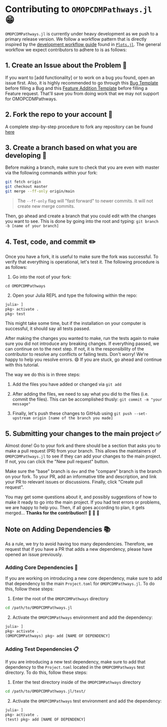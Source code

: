 # Contributing to `OMOPCDMPathways.jl` 😁

`OMOPCDMPathways.jl` is currently under heavy development as we push to a primary release version. 
We follow a workflow pattern that is directly inspired by the [development workflow guide](http://docs.juliaplots.org/latest/contributing/#Development-Workflow-1) found in [`Plots.jl`](https://github.com/JuliaPlots/Plots.jl).
The general workflow we expect contributors to adhere to is as follows:

## 1. Create an Issue about the Problem 📝

If you want to [add functionality] or to work on a bug you found, open an issue first. Also, it is highly recommended to go through this [Bug Template](https://github.com/JuliaHealth/OMOPCDMPathways.jl/blob/dev/.github/ISSUE_TEMPLATE/bug_report.md) before filling a Bug and this [Feature Addition Template](https://github.com/JuliaHealth/OMOPCDMPathways.jl/blob/dev/.github/ISSUE_TEMPLATE/feature_request.md) before filling a Feature request.
That'll save you from doing work that we may not support for OMOPCDMPathways.

## 2. Fork the repo to your account 🍴

A complete step-by-step procedure to fork any repository can be found [here](https://docs.github.com/en/pull-requests/collaborating-with-pull-requests/working-with-forks/fork-a-repo)

## 3. Create a branch based on what you are developing 🌳

Before making a branch, make sure to check that you are even with master via the following commands within your fork:

```sh
git fetch origin
git checkout master
git merge --ff-only origin/main
```

> The `--ff-only` flag will "fast forward" to newer commits. It will not create new merge commits.

Then, go ahead and create a branch that you could edit with the changes you want to see.
This is done by going into the root and typing: `git branch -b [name of your branch]`

## 4. Test, code, and commit ✏️

Once you have a fork, it is useful to make sure the fork was successful.
To verify that everything is operational, let's test it.
The following procedure is as follows:

1. Go into the root of your fork:

`cd OMOPCDMPathways`

2. Open your Julia REPL and type the following within the repo:
```julia
julia> ]
pkg> activate .
pkg> test
```

This might take some time, but if the installation on your computer is successful, it should say all tests passed.

After making the changes you wanted to make, run the tests again to make sure you did not introduce any breaking changes.
If everything passed, we can continue on to the next step.
If not, it is the responsibility of the contributor to resolve any conflicts or failing tests.
Don't worry!
We're happy to help you resolve errors. 😄
If you are stuck, go ahead and continue with this tutorial.

The way we do this is in three steps:

1. Add the files you have added or changed via `git add` 

2. After adding the files, we need to say what you did to the files (i.e. commit the files). This can be accomplished thusly: `git commit -m "your message"` 

3. Finally, let's push these changes to GitHub using `git push --set-upstream origin [name of the branch you made]`

## 5. Submitting your changes to the main project ✅

Almost done! Go to your fork and there should be a section that asks you to make a pull request (PR) from your branch. This allows the maintainers of `OMOPCDMPathways.jl` to see if they can add your changes to the main project. If not, you can click the "New pull request" button.

Make sure the "base" branch is `dev` and the "compare" branch is the branch on your fork. 
To your PR, add an informative title and description, and link your PR to relevant issues or discussions. 
Finally, click "Create pull request". 

You may get some questions about it, and possibly suggestions of how to make it ready to go into the main project. 
If you had test errors or problems, we are happy to help you. 
Then, if all goes according to plan, it gets merged... **Thanks for the contribution!!** 🎉 🎉 🎉

## Note on Adding Dependencies 📚

As a rule, we try to avoid having too many dependencies.
Therefore, we request that if you have a PR that adds a new dependency, please have opened an issue previously.

### Adding Core Dependencies 📒

If you are working on introducing a new core dependency, make sure to add that dependency to the main `Project.toml` for `OMOPCDMPathways.jl`.
To do this, follow these steps:

1. Enter the root of the `OMOPCDMPathways` directory 

```sh
cd /path/to/OMOPCDMPathways.jl
```

2. Activate the `OMOPCDMPathways` environment and add the dependency:

```julia
julia> ]
pkg> activate .
(OMOPCDMPathways) pkg> add [NAME OF DEPENDENCY]
```

### Adding Test Dependencies 📋

If you are  introducing a new test dependency, make sure to add that dependency to the `Project.toml` located in the `OMOPCDMPathways` test directory.
To do this, follow these steps:

1. Enter the test directory inside of the `OMOPCDMPathways` directory 

```sh
cd /path/to/OMOPCDMPathways.jl/test/
```

2. Activate the `OMOPCDMPathways` test environment and add the dependency:

```julia
julia> ]
pkg> activate .
(test) pkg> add [NAME OF DEPENDENCY]
```
